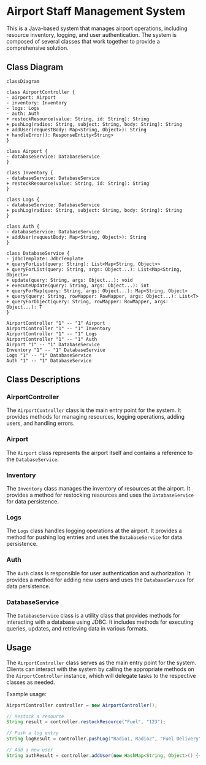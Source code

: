 # Airport Staff Management System

This is a Java-based system that manages airport operations, including resource inventory, logging, and user authentication. The system is composed of several classes that work together to provide a comprehensive solution.

## Class Diagram

```mermaid
classDiagram

class AirportController {
- airport: Airport
- inventory: Inventory
- logs: Logs
- auth: Auth
+ restockResource(value: String, id: String): String
+ pushLog(radios: String, subject: String, body: String): String
+ addUser(requestBody: Map<String, Object>): String
+ handleError(): ResponseEntity<String>
}

class Airport {
- databaseService: DatabaseService
}

class Inventory {
- databaseService: DatabaseService
+ restockResource(value: String, id: String): String
}

class Logs {
- databaseService: DatabaseService
+ pushLog(radios: String, subject: String, body: String): String
}

class Auth {
- databaseService: DatabaseService
+ addUser(requestBody: Map<String, Object>): String
}

class DatabaseService {
- jdbcTemplate: JdbcTemplate
+ queryForList(query: String): List<Map<String, Object>>
+ queryForList(query: String, args: Object...): List<Map<String, Object>>
+ update(query: String, args: Object...): void
+ executeUpdate(query: String, args: Object...): int
+ queryForMap(query: String, args: Object...): Map<String, Object>
+ query(query: String, rowMapper: RowMapper, args: Object...): List<T>
+ queryForObject(query: String, rowMapper: RowMapper, args: Object...): T
}

AirportController "1" -- "1" Airport
AirportController "1" -- "1" Inventory
AirportController "1" -- "1" Logs
AirportController "1" -- "1" Auth
Airport "1" -- "1" DatabaseService
Inventory "1" -- "1" DatabaseService
Logs "1" -- "1" DatabaseService
Auth "1" -- "1" DatabaseService
```

## Class Descriptions

### AirportController

The `AirportController` class is the main entry point for the system. It provides methods for managing resources, logging operations, adding users, and handling errors.

### Airport

The `Airport` class represents the airport itself and contains a reference to the `DatabaseService`.

### Inventory

The `Inventory` class manages the inventory of resources at the airport. It provides a method for restocking resources and uses the `DatabaseService` for data persistence.

### Logs

The `Logs` class handles logging operations at the airport. It provides a method for pushing log entries and uses the `DatabaseService` for data persistence.

### Auth

The `Auth` class is responsible for user authentication and authorization. It provides a method for adding new users and uses the `DatabaseService` for data persistence.

### DatabaseService

The `DatabaseService` class is a utility class that provides methods for interacting with a database using JDBC. It includes methods for executing queries, updates, and retrieving data in various formats.

## Usage

The `AirportController` class serves as the main entry point for the system. Clients can interact with the system by calling the appropriate methods on the `AirportController` instance, which will delegate tasks to the respective classes as needed.

Example usage:

```java
AirportController controller = new AirportController();

// Restock a resource
String result = controller.restockResource("Fuel", "123");

// Push a log entry
String logResult = controller.pushLog("Radio1, Radio2", "Fuel Delivery", "Fuel delivery completed.");

// Add a new user
String authResult = controller.addUser(new HashMap<String, Object>() {{ put("username", "user1"); put("password", "pass123"); }});